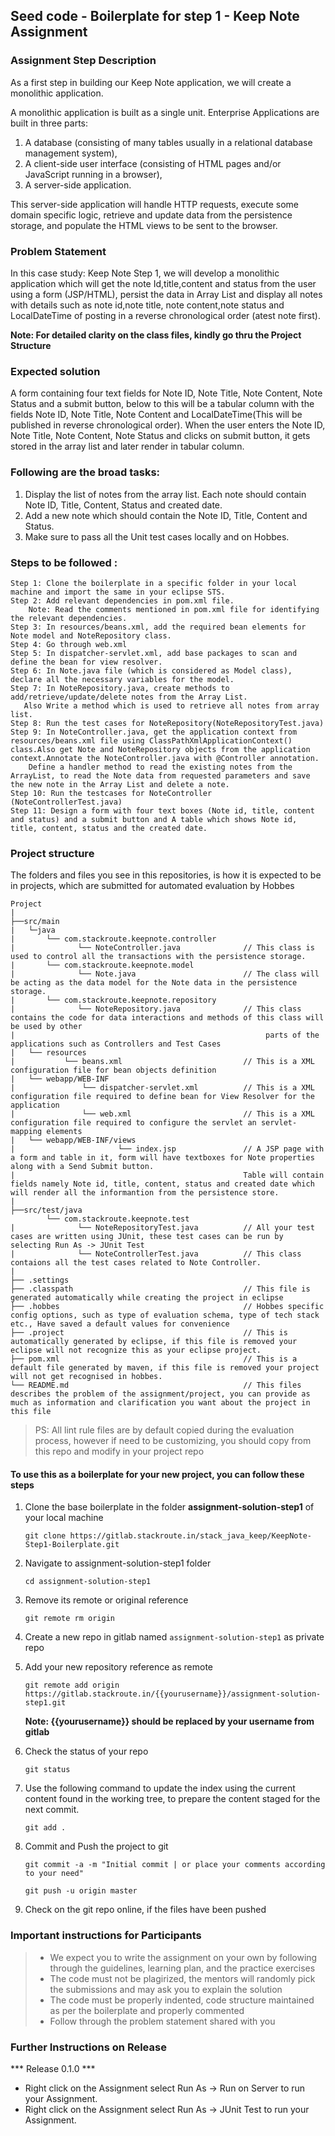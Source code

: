 ## Seed code - Boilerplate for step 1 - Keep Note Assignment

### Assignment Step Description

As a first step in building our Keep Note application, we will create a monolithic application. 

A monolithic application is built as a single unit. Enterprise Applications are built in three parts: 
1. A database (consisting of many tables usually in a relational database management system), 
2. A client-side user interface (consisting of HTML pages and/or JavaScript running in a browser), 
3. A server-side application. 

This server-side application will handle HTTP requests, execute some domain specific logic, retrieve and update data from the persistence storage, and populate the HTML views to be sent to the browser. 

### Problem Statement

In this case study: Keep Note Step 1, we will develop a monolithic application which will get the note Id,title,content and status from the user using a form (JSP/HTML), persist the data in Array List and display all notes with details such as note id,note title, note content,note status and LocalDateTime of posting in a reverse chronological order (atest note first).

**Note: For detailed clarity on the class files, kindly go thru the Project Structure**
### Expected solution
 A form containing four text fields for Note ID, Note Title, Note Content, Note Status and a submit button, below to this will be a tabular column with the fields Note ID, Note Title, Note Content and LocalDateTime(This will be published in reverse chronological order). 
 When the user enters the Note ID, Note Title, Note Content, Note Status and clicks on submit button, it gets stored in the array list and later render in tabular column.
 
### Following are the broad tasks:
1. Display the list of notes from the array list. Each note should contain Note ID, Title, Content, Status and created date. 
2. Add a new note which should contain the Note ID, Title, Content and Status.
3. Make sure to pass all the Unit test cases locally and on Hobbes.

### Steps to be followed :

    Step 1: Clone the boilerplate in a specific folder in your local machine and import the same in your eclipse STS.
    Step 2: Add relevant dependencies in pom.xml file. 
        Note: Read the comments mentioned in pom.xml file for identifying the relevant dependencies.
    Step 3: In resources/beans.xml, add the required bean elements for Note model and NoteRepository class.
    Step 4: Go through web.xml
    Step 5: In dispatcher-servlet.xml, add base packages to scan and define the bean for view resolver.
    Step 6: In Note.java file (which is considered as Model class), declare all the necessary variables for the model.
    Step 7: In NoteRepository.java, create methods to add/retrieve/update/delete notes from the Array List. 
       Also Write a method which is used to retrieve all notes from array list.
    Step 8: Run the test cases for NoteRepository(NoteRepositoryTest.java)
    Step 9: In NoteController.java, get the application context from resources/beans.xml file using ClassPathXmlApplicationContext() class.Also get Note and NoteRepository objects from the application 			context.Annotate the NoteController.java with @Controller annotation.
    	Define a handler method to read the existing notes from the ArrayList, to read the Note data from requested parameters and save the new note in the Array List and delete a note.
    Step 10: Run the testcases for NoteController (NoteControllerTest.java)
    Step 11: Design a form with four text boxes (Note id, title, content and status) and a submit button and A table which shows Note id, title, content, status and the created date.

### Project structure

The folders and files you see in this repositories, is how it is expected to be in projects, which are submitted for automated evaluation by Hobbes

    Project
	|
	├──src/main
	|	└─java
	|       └── com.stackroute.keepnote.controller
	|		       └── NoteController.java 		        // This class is used to control all the transactions with the persistence storage.
	|       └── com.stackroute.keepnote.model
	|		       └── Note.java                    	// The class will be acting as the data model for the Note data in the persistence storage. 
	|       └── com.stackroute.keepnote.repository
	|		       └── NoteRepository.java          	// This class contains the code for data interactions and methods of this class will be used by other 
	|                                                        parts of the applications such as Controllers and Test Cases               
	|   └── resources
	|		    └── beans.xml               	     	// This is a XML configuration file for bean objects definition
	|	└── webapp/WEB-INF
	|				└──	dispatcher-servlet.xml		    // This is a XML configuration file required to define bean for View Resolver for the application
	|				└── web.xml					    	// This is a XML configuration file required to configure the servlet an servlet-mapping elements
	|   └── webapp/WEB-INF/views
	|		    			└── index.jsp               // A JSP page with a form and table in it, form will have textboxes for Note properties along with a Send Submit button. 
	|                                                   Table will contain fields namely Note id, title, content, status and created date which will render all the informantion from the persistence store.
	|
	├──src/test/java
		    └── com.stackroute.keepnote.test
	|		       └── NoteRepositoryTest.java       	// All your test cases are written using JUnit, these test cases can be run by selecting Run As -> JUnit Test
	|		       └── NoteControllerTest.java  		// This class contaions all the test cases related to Note Controller.
	|
	├── .settings
	├── .classpath			                            // This file is generated automatically while creating the project in eclipse
	├── .hobbes   			                            // Hobbes specific config options, such as type of evaluation schema, type of tech stack etc., Have saved a default values for convenience
	├── .project			                            // This is automatically generated by eclipse, if this file is removed your eclipse will not recognize this as your eclipse project. 
	├── pom.xml 			                            // This is a default file generated by maven, if this file is removed your project will not get recognised in hobbes.
	└── README.md  		                    	        // This files describes the problem of the assignment/project, you can provide as much as information and clarification you want about the project in this file

> PS: All lint rule files are by default copied during the evaluation process, however if need to be customizing, you should copy from this repo and modify in your project repo


#### To use this as a boilerplate for your new project, you can follow these steps

1. Clone the base boilerplate in the folder **assignment-solution-step1** of your local machine
     
    `git clone https://gitlab.stackroute.in/stack_java_keep/KeepNote-Step1-Boilerplate.git`

2. Navigate to assignment-solution-step1 folder

    `cd assignment-solution-step1`

3. Remove its remote or original reference

     `git remote rm origin`

4. Create a new repo in gitlab named `assignment-solution-step1` as private repo

5. Add your new repository reference as remote

     `git remote add origin https://gitlab.stackroute.in/{{yourusername}}/assignment-solution-step1.git`

     **Note: {{yourusername}} should be replaced by your username from gitlab**

5. Check the status of your repo 
     
     `git status`

6. Use the following command to update the index using the current content found in the working tree, to prepare the content staged for the next commit.

     `git add .`
 
7. Commit and Push the project to git

     `git commit -a -m "Initial commit | or place your comments according to your need"`

     `git push -u origin master`

8. Check on the git repo online, if the files have been pushed

### Important instructions for Participants
> - We expect you to write the assignment on your own by following through the guidelines, learning plan, and the practice exercises
> - The code must not be plagirized, the mentors will randomly pick the submissions and may ask you to explain the solution
> - The code must be properly indented, code structure maintained as per the boilerplate and properly commented
> - Follow through the problem statement shared with you

### Further Instructions on Release

*** Release 0.1.0 ***

- Right click on the Assignment select Run As -> Run on Server to run your Assignment.
- Right click on the Assignment select Run As -> JUnit Test to run your Assignment.